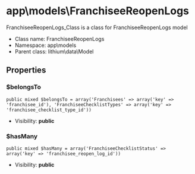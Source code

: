 app\models\FranchiseeReopenLogs
===============

FranchiseeReopenLogs_Class is a class for FranchiseeReopenLogs model




* Class name: FranchiseeReopenLogs
* Namespace: app\models
* Parent class: lithium\data\Model





Properties
----------


### $belongsTo

    public mixed $belongsTo = array('Franchisees' => array('key' => 'franchisee_id'), 'FranchiseeChecklistTypes' => array('key' => 'franchisee_checklist_type_id'))





* Visibility: **public**


### $hasMany

    public mixed $hasMany = array('FranchiseeChecklistStatus' => array('key' => 'franchisee_reopen_log_id'))





* Visibility: **public**



